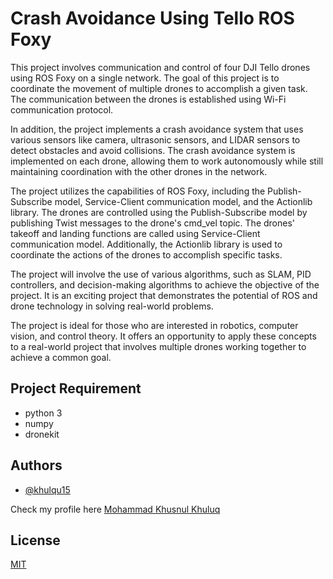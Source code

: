 
# Crash Avoidance Using Tello ROS Foxy

This project involves communication and control of four DJI Tello drones using ROS Foxy on a single network. The goal of this project is to coordinate the movement of multiple drones to accomplish a given task. The communication between the drones is established using Wi-Fi communication protocol.

In addition, the project implements a crash avoidance system that uses various sensors like camera, ultrasonic sensors, and LIDAR sensors to detect obstacles and avoid collisions. The crash avoidance system is implemented on each drone, allowing them to work autonomously while still maintaining coordination with the other drones in the network.

The project utilizes the capabilities of ROS Foxy, including the Publish-Subscribe model, Service-Client communication model, and the Actionlib library. The drones are controlled using the Publish-Subscribe model by publishing Twist messages to the drone's cmd_vel topic. The drones' takeoff and landing functions are called using Service-Client communication model. Additionally, the Actionlib library is used to coordinate the actions of the drones to accomplish specific tasks.

The project will involve the use of various algorithms, such as SLAM, PID controllers, and decision-making algorithms to achieve the objective of the project. It is an exciting project that demonstrates the potential of ROS and drone technology in solving real-world problems.

The project is ideal for those who are interested in robotics, computer vision, and control theory. It offers an opportunity to apply these concepts to a real-world project that involves multiple drones working together to achieve a common goal.

## Project Requirement

- python 3
- numpy
- dronekit
    
## Authors

- [@khulqu15](https://github.com/khulqu15)

Check my profile here [Mohammad Khusnul Khuluq](http://ninnoelka.ee.student.pens.ac.id/)


## License

[MIT](https://choosealicense.com/licenses/mit/)

